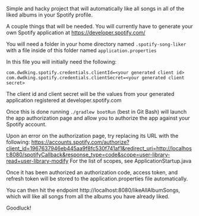 Simple and hacky project that will automatically like all songs in all of the liked albums in your Spotify profile.

A couple things that will be needed. You will currently have to generate your own Spotify application at https://developer.spotify.com/

You will need a folder in your home directory named `.spotify-song-liker` with a file inside of this folder named `application.properties`

In this file you will initially need the following:

`com.dwdking.spotify.credentials.clientId=<your generated client id>`
`com.dwdking.spotify.credentials.clientSecret=<your generated client secret>`

The client id and client secret will be the values from your generated application registered at developer.spotify.com

Once this is done running `./gradlew bootRun` (best in Git Bash) will launch the app authorization page and allow you to authorize the app against your Spotify account.

Upon an error on the authorization page, try replacing its URL with the following:
https://accounts.spotify.com/authorize?client_id=1967637946eb445aa9f8fc530f741af1&redirect_uri=http://localhost:8080/spotifyCallback&response_type=code&scope=user-library-read+user-library-modify
For the list of scopes, see ApplicationStartup.java

Once it has been authorized an authorization code, access token, and refresh token will be stored to the application.properties file automatically.

You can then hit the endpoint http://localhost:8080/likeAllAlbumSongs, which will like all songs from all the albums you have already liked.

Goodluck!
